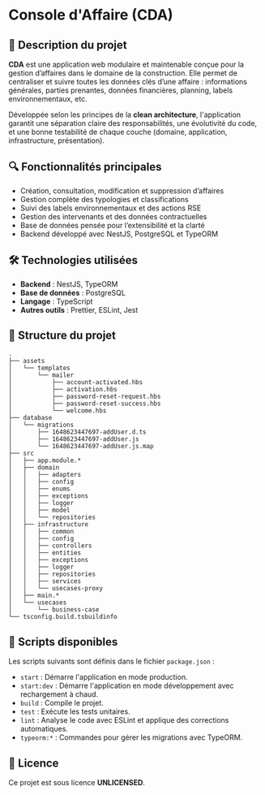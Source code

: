 # Console d'Affaire (CDA)

## 🧱 Description du projet

**CDA** est une application web modulaire et maintenable conçue pour la gestion d’affaires dans le domaine de la construction. Elle permet de centraliser et suivre toutes les données clés d’une affaire : informations générales, parties prenantes, données financières, planning, labels environnementaux, etc.

Développée selon les principes de la **clean architecture**, l'application garantit une séparation claire des responsabilités, une évolutivité du code, et une bonne testabilité de chaque couche (domaine, application, infrastructure, présentation).

## 🔍 Fonctionnalités principales

- Création, consultation, modification et suppression d’affaires
- Gestion complète des typologies et classifications
- Suivi des labels environnementaux et des actions RSE
- Gestion des intervenants et des données contractuelles
- Base de données pensée pour l’extensibilité et la clarté
- Backend développé avec NestJS, PostgreSQL et TypeORM

## 🛠️ Technologies utilisées

- **Backend** : NestJS, TypeORM
- **Base de données** : PostgreSQL
- **Langage** : TypeScript
- **Autres outils** : Prettier, ESLint, Jest

## 📂 Structure du projet

```
.
├── assets
│   └── templates
│       └── mailer
│           ├── account-activated.hbs
│           ├── activation.hbs
│           ├── password-reset-request.hbs
│           ├── password-reset-success.hbs
│           └── welcome.hbs
├── database
│   └── migrations
│       ├── 1648623447697-addUser.d.ts
│       ├── 1648623447697-addUser.js
│       └── 1648623447697-addUser.js.map
├── src
│   ├── app.module.*
│   ├── domain
│   │   ├── adapters
│   │   ├── config
│   │   ├── enums
│   │   ├── exceptions
│   │   ├── logger
│   │   ├── model
│   │   └── repositories
│   ├── infrastructure
│   │   ├── common
│   │   ├── config
│   │   ├── controllers
│   │   ├── entities
│   │   ├── exceptions
│   │   ├── logger
│   │   ├── repositories
│   │   ├── services
│   │   └── usecases-proxy
│   ├── main.*
│   └── usecases
│       └── business-case
└── tsconfig.build.tsbuildinfo
```

## 🚀 Scripts disponibles

Les scripts suivants sont définis dans le fichier `package.json` :

- `start` : Démarre l'application en mode production.
- `start:dev` : Démarre l'application en mode développement avec rechargement à chaud.
- `build` : Compile le projet.
- `test` : Exécute les tests unitaires.
- `lint` : Analyse le code avec ESLint et applique des corrections automatiques.
- `typeorm:*` : Commandes pour gérer les migrations avec TypeORM.

## 📜 Licence

Ce projet est sous licence **UNLICENSED**.

